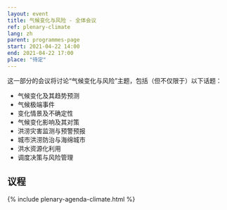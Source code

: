 ```yaml
---
layout: event
title: 气候变化与风险 - 全体会议
ref: plenary-climate
lang: zh
parent: programmes-page
start: 2021-04-22 14:00
end: 2021-04-22 17:00
place: "待定"
---
```


这一部分的会议将讨论“气候变化与风险”主题，包括（但不仅限于）以下话题：

- 气候变化及其趋势预测
- 气候极端事件
- 变化情景及不确定性
- 气候变化影响及其对策
- 洪涝灾害监测与预警预报
- 城市洪涝防治与海绵城市
- 洪水资源化利用
- 调度决策与风险管理


## 议程

{% include plenary-agenda-climate.html %}
